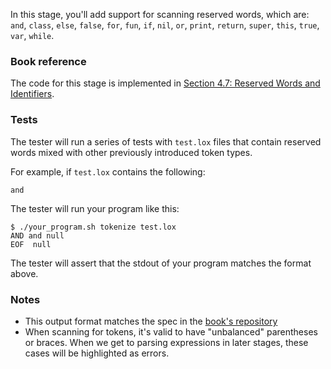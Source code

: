 In this stage, you'll add support for scanning reserved words, which are: `and`, `class`, `else`, `false`, `for`, `fun`, `if`, `nil`, `or`, `print`, `return`, `super`, `this`, `true`, `var`, `while`.

### Book reference

The code for this stage is implemented in [Section 4.7: Reserved Words and Identifiers](https://craftinginterpreters.com/scanning.html#reserved-words-and-identifiers).

### Tests

The tester will run a series of tests with `test.lox` files that contain reserved words mixed with other previously introduced token types.

For example, if `test.lox` contains the following:

```
and
```

The tester will run your program like this:

```
$ ./your_program.sh tokenize test.lox
AND and null
EOF  null
```

The tester will assert that the stdout of your program matches the format above.

### Notes

- This output format matches the spec in the [book's repository](https://github.com/munificent/craftinginterpreters/tree/01e6f5b8f3e5dfa65674c2f9cf4700d73ab41cf8/test/scanning)
- When scanning for tokens, it's valid to have "unbalanced" parentheses or braces. When we get to parsing expressions in later stages, these cases will be highlighted as errors.